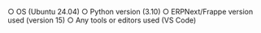 ○​ OS (Ubuntu 24.04)​
○​ Python version​ (3.10)
○​ ERPNext/Frappe version used​ (version 15)
○​ Any tools or editors used (VS Code)

